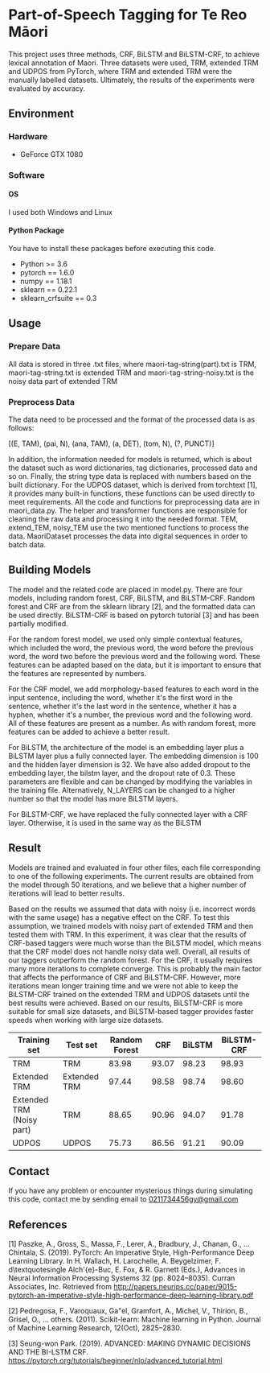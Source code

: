 # Part-of-Speech Tagging for Te Reo Māori

This project uses three methods, CRF, BiLSTM and BiLSTM-CRF, to achieve lexical annotation of Maori. Three datasets were used, TRM, extended TRM and UDPOS from PyTorch, where TRM and extended TRM were the manually labelled datasets. Ultimately, the results of the experiments were evaluated by accuracy.

## Environment

### Hardware
* GeForce GTX 1080
### Software
#### OS
I used both Windows and Linux
#### Python Package
You have to install these packages before executing this code.
* Python >= 3.6
*	pytorch == 1.6.0
*	numpy == 1.18.1
*	sklearn == 0.22.1
*	sklearn_crfsuite == 0.3

## Usage

### Prepare Data
All data is stored in three .txt files, where maori-tag-string(part).txt is TRM, maori-tag-string.txt is extended TRM and maori-tag-string-noisy.txt is the noisy data part of extended TRM
### Preprocess Data
The data need to be processed and the format of the processed data is as follows:

[(E, TAM), (pai, N), (ana, TAM), (a, DET), (tom, N), (?, PUNCT)]

In addition, the information needed for models is returned, which is about the dataset such as word dictionaries, tag dictionaries, processed data and so on. Finally, the string type data is replaced with numbers based on the built dictionary. 
For the UDPOS dataset, which is derived from torchtext [1], it provides many built-in functions, these functions can be used directly to meet requirements.
All the code and functions for preprocessing data are in maori_data.py. The helper and transformer functions are responsible for cleaning the raw data and processing it into the needed format. TEM, extend_TEM, noisy_TEM use the two mentioned functions to process the data. MaoriDataset processes the data into digital sequences in order to batch data.

## Building Models

The model and the related code are placed in model.py. There are four models, including random forest, CRF, BiLSTM, and BiLSTM-CRF. Random forest and CRF are from the sklearn library [2], and the formatted data can be used directly. BiLSTM-CRF is based on pytorch tutorial [3] and has been partially modified.

For the random forest model, we used only simple contextual features, which included the word, the previous word, the word before the previous word, the word two before the previous word and the following word. These features can be adapted based on the data, but it is important to ensure that the features are represented by numbers.

For the CRF model, we add morphology-based features to each word in the input sentence, including the word, whether it's the first word in the sentence, whether it's the last word in the sentence, whether it has a hyphen, whether it's a number, the previous word and the following word. All of these features are present as a number. As with random forest, more features can be added to achieve a better result.

For BiLSTM, the architecture of the model is an embedding layer plus a BiLSTM layer plus a fully connected layer. The embedding dimension is 100 and the hidden layer dimension is 32. We have also added dropout to the embedding layer, the bilstm layer, and the dropout rate of 0.3. These parameters are flexible and can be changed by modifying the variables in the training file. Alternatively, N_LAYERS can be changed to a higher number so that the model has more BiLSTM layers.

For BiLSTM-CRF, we have replaced the fully connected layer with a CRF layer. Otherwise, it is used in the same way as the BiLSTM

## Result
Models are trained and evaluated in four other files, each file corresponding to one of the following experiments. The current results are obtained from the model through 50 iterations, and we believe that a higher number of iterations will lead to better results.

Based on the results we assumed that data with noisy (i.e. incorrect words with the same usage) has a negative effect on the CRF. To test this assumption, we trained models with noisy part of extended TRM and then tested them with TRM. In this experiment, it was clear that the results of CRF-based taggers were much worse than the BiLSTM model, which means that the CRF model does not handle noisy data well. 
Overall, all results of our taggers outperform the random forest. For the CRF, it usually requires many more iterations to complete converge. This is probably the main factor that affects the performance of CRF and BiLSTM-CRF. However, more iterations mean longer training time and we were not able to keep the BiLSTM-CRF trained on the extended TRM and UDPOS datasets until the best results were achieved. Based on our results, BiLSTM-CRF is more suitable for small size datasets, and BiLSTM-based tagger provides faster speeds when working with large size datasets.


|Training set|Test set|Random Forest|CRF|BiLSTM|BiLSTM-CRF|
|------------|------------|----------|----------|----------|----------|
|TRM|TRM|83.98|93.07|98.23|98.93|
|Extended TRM|Extended TRM|97.44|98.58|98.74|98.60|
|Extended TRM (Noisy part)|TRM|88.65|90.96|94.07|91.78|
|UDPOS|UDPOS|75.73|86.56|91.21|90.09|

## Contact

If you have any problem or encounter mysterious things during simulating this code, contact me by sending email to 0211734456gy@gmail.com

## References

[1] Paszke, A., Gross, S., Massa, F., Lerer, A., Bradbury, J., Chanan, G., … Chintala, S. (2019). PyTorch: An Imperative Style, High-Performance Deep Learning Library. In H. Wallach, H. Larochelle, A. Beygelzimer, F. d\textquotesingle Alch\'{e}-Buc, E. Fox, & R. Garnett (Eds.), Advances in Neural Information Processing Systems 32 (pp. 8024–8035). Curran Associates, Inc. Retrieved from http://papers.neurips.cc/paper/9015-pytorch-an-imperative-style-high-performance-deep-learning-library.pdf

[2]	Pedregosa, F., Varoquaux, Ga"el, Gramfort, A., Michel, V., Thirion, B., Grisel, O., … others. (2011). Scikit-learn: Machine learning in Python. Journal of Machine Learning Research, 12(Oct), 2825–2830.

[3]	Seung-won Park. (2019). ADVANCED: MAKING DYNAMIC DECISIONS AND THE BI-LSTM CRF. https://pytorch.org/tutorials/beginner/nlp/advanced_tutorial.html
